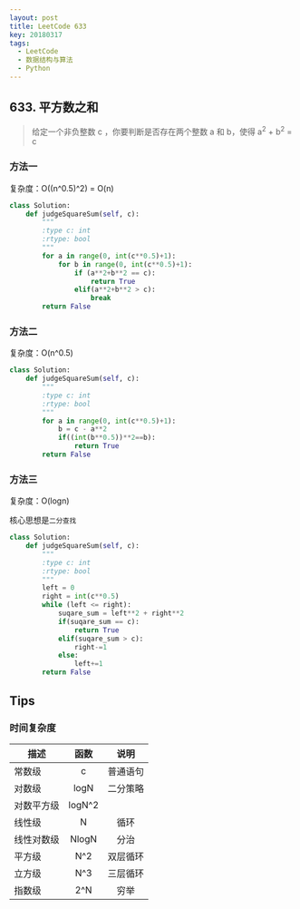 ```yaml
---
layout: post
title: LeetCode 633
key: 20180317
tags: 
  - LeetCode
  - 数据结构与算法
  - Python
---
```


## 633. 平方数之和
> 给定一个非负整数 c ，你要判断是否存在两个整数 a 和 b，使得 a<sup>2</sup> + b<sup>2</sup> = c

### 方法一

复杂度：O((n^0.5)^2) = O(n)

```python
class Solution:
    def judgeSquareSum(self, c):
        """
        :type c: int
        :rtype: bool
        """
        for a in range(0, int(c**0.5)+1):
            for b in range(0, int(c**0.5)+1):
                if (a**2+b**2 == c):
                    return True
                elif(a**2+b**2 > c):
                    break
        return False
```

### 方法二

复杂度：O(n^0.5)


```python
class Solution:
    def judgeSquareSum(self, c):
        """
        :type c: int
        :rtype: bool
        """
        for a in range(0, int(c**0.5)+1):
            b = c - a**2
            if((int(b**0.5))**2==b):
                return True
        return False
```

### 方法三

复杂度：O(logn)

核心思想是```二分查找```

```python
class Solution:
    def judgeSquareSum(self, c):
        """
        :type c: int
        :rtype: bool
        """
        left = 0
        right = int(c**0.5)
        while (left <= right):
            suqare_sum = left**2 + right**2
            if(suqare_sum == c):
                return True
            elif(suqare_sum > c):
                right-=1
            else:
                left+=1       
        return False           
```

## Tips

### 时间复杂度

| 描述       | 函数   | 说明     |
| ---------- | :----: | :------: |
| 常数级     | c      | 普通语句 |
| 对数级     | logN   | 二分策略 |
| 对数平方级 | logN^2 |          |
| 线性级     | N      | 循环     |
| 线性对数级 | NlogN  | 分治     |
| 平方级     | N^2    | 双层循环 |
| 立方级     | N^3    | 三层循环 |
| 指数级     | 2^N    | 穷举     |